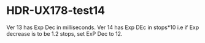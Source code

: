 # HDR-UX178-test14
Ver 13 has Exp Dec in milliseconds.
Ver 14 has Exp DEc in stops*10 i.e if Exp decrease is to be 1.2 stops, set ExP Dec to 12.
